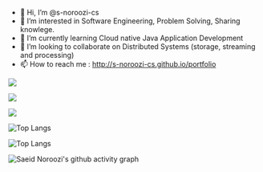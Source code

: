 - 👋 Hi, I’m @s-noroozi-cs
- 👀 I’m interested in Software Engineering, Problem Solving, Sharing knowlege.
- 🌱 I’m currently learning Cloud native Java Application Development
- 💞️ I’m looking to collaborate on Distributed Systems (storage, streaming and processing)
- 📫 How to reach me : http://s-noroozi-cs.github.io/portfolio

<!---
s-noroozi-cs/s-noroozi-cs is a ✨ special ✨ repository because its `README.md` (this file) appears on your GitHub profile.
You can click the Preview link to take a look at your changes.
--->

![ ](https://komarev.com/ghpvc/?username=s-noroozi-cs&style=flat-square&color=blueviolet)

![ ](https://github-readme-stats.vercel.app/api?username=s-noroozi-cs&show_icons=true&theme=dracula)

![ ](https://github-readme-stats.vercel.app/api/top-langs/?username=s-noroozi-cs&theme=dracula&show_icons=true)

![Top Langs](https://github-readme-stats.vercel.app/api/top-langs/?username=s-noroozi-cs&langs_count=20)

![Top Langs](https://github-readme-stats.vercel.app/api/top-langs/?username=anuraghazra&hide=javascript,html,css)

![Saeid Noroozi's github activity graph](https://github-readme-activity-graph.vercel.app/graph?username=s-noroozi-cs&theme=github)

